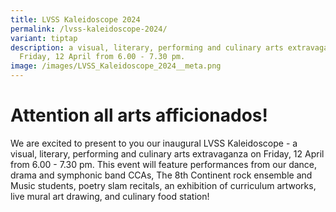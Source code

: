 ```yaml
---
title: LVSS Kaleidoscope 2024
permalink: /lvss-kaleidoscope-2024/
variant: tiptap
description: a visual, literary, performing and culinary arts extravaganza on
  Friday, 12 April from 6.00 - 7.30 pm.
image: /images/LVSS_Kaleidoscope_2024__meta.png
---
```

<h1>Attention all arts afficionados!</h1>
<p></p>
<p>We are excited to present to you our inaugural LVSS Kaleidoscope - a visual,
literary, performing and culinary arts extravaganza on Friday, 12 April
from 6.00 - 7.30 pm. This event will feature performances from our dance,
drama and symphonic band CCAs, The 8th Continent rock ensemble and Music
students, poetry slam recitals, an exhibition of curriculum artworks, live
mural art drawing, and culinary food station!</p>
<p></p>
